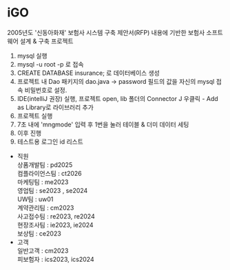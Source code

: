 # iGO
2005년도 '신동아화재' 보험사 시스템 구축 제안서(RFP) 내용에 기반한 보험사 소프트웨어 설계 &amp; 구축 프로젝트

1. mysql 실행
2. mysql -u root -p 로 접속
3. CREATE DATABASE insurance; 로 데이터베이스 생성
4. 프로젝트 내 Dao 패키지의 dao.java -> password 필드의 값을 자신의 mysql 접속 비밀번호로 설정.
5. IDE(intelliJ 권장) 실행, 프로젝트 open, lib 폴더의 Connector J 우클릭 - Add as Library로 라이브러리 추가
6. 프로젝트 실행
7. 7초 내에 'mngmode' 입력 후 1번을 눌러 테이블 & 더미 데이터 세팅
8. 이후 진행
9. 테스트용 로그인 id 리스트
  - 직원 <br>
  상품개발팀 : pd2025 <br>
  컴플라이언스팀 : ct2026 <br>
  마케팅팀 : me2023 <br>
  영업팀 : se2023 , se2024 <br>
  UW팀 : uw01 <br>
  계약관리팀 : cm2023 <br>
  사고접수팀 : re2023, re2024 <br>
  현장조사팀 : ie2023, ie2024 <br>
  보상팀 : ce2023 <br>
  - 고객 <br>
  일반고객 : cm2023 <br>
  피보험자 : ics2023, ics2024 <br>
